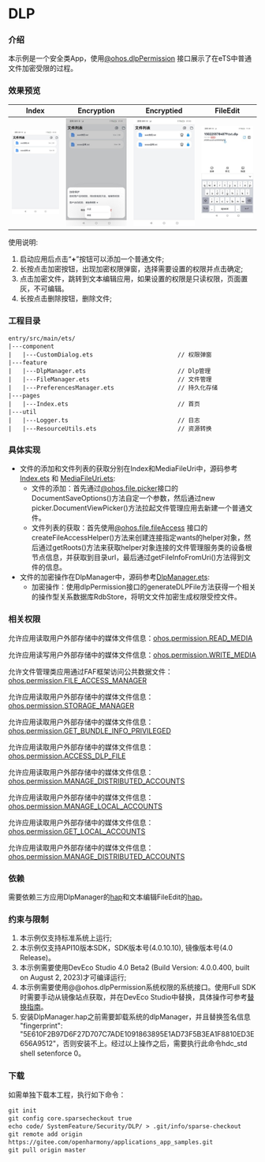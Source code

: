 # DLP

### 介绍

本示例是一个安全类App，使用[@ohos.dlpPermission](https://gitee.com/openharmony/docs/blob/master/zh-cn/application-dev/reference/apis/js-apis-dlppermission.md) 接口展示了在eTS中普通文件加密受限的过程。

### 效果预览
| Index                                     | Encryption                                           | Encryptied                                       | FileEdit                                           |
|-----------------------------------------|-----------------------------------------------|---------------------------------------------|----------------------------------------------------|
| ![Index](screenshots/devices/Index.jpeg) | ![Encryption](screenshots/devices/Encryption.jpeg) | ![Encryptied](screenshots/devices/Encrypted.jpeg) | ![FileEdit](screenshots/devices/FileEditPage.jpeg) |

使用说明:
1. 启动应用后点击“**+**”按钮可以添加一个普通文件;
2. 长按点击加密按钮，出现加密权限弹窗，选择需要设置的权限并点击确定;
3. 点击加密文件，跳转到文本编辑应用，如果设置的权限是只读权限，页面置灰，不可编辑。
4. 长按点击删除按钮，删除文件;

### 工程目录
```
entry/src/main/ets/
|---component
|   |---CustomDialog.ets                        // 权限弹窗
|---feature
|   |---DlpManager.ets                          // Dlp管理
|   |---FileManager.ets                         // 文件管理
|   |---PreferencesManager.ets                  // 持久化存储
|---pages
|   |---Index.ets                               // 首页
|---util
|   |---Logger.ts                               // 日志
|   |---ResourceUtils.ets                       // 资源转换
```
### 具体实现

+ 文件的添加和文件列表的获取分别在Index和MediaFileUri中，源码参考[Index.ets](entry/src/main/ets/pages/Index.ets) 和 [MediaFileUri.ets](entry/src/main/ets/feature/MediaFileUri.ets):
  + 文件的添加：首先通过[@ohos.file.picker](https://gitee.com/openharmony/docs/blob/master/zh-cn/application-dev/reference/apis/js-apis-file-picker.md)接口的DocumentSaveOptions()方法自定一个参数，然后通过new picker.DocumentViewPicker()方法拉起文件管理应用去新建一个普通文件。
  + 文件列表的获取：首先使用[@ohos.file.fileAccess](https://gitee.com/openharmony/docs/blob/master/zh-cn/application-dev/reference/apis/js-apis-fileAccess.md) 接口的createFileAccessHelper()方法来创建连接指定wants的helper对象，然后通过getRoots()方法来获取helper对象连接的文件管理服务类的设备根节点信息，并获取到目录url，最后通过getFileInfoFromUri()方法得到文件的信息。
+ 文件的加密操作在DlpManager中，源码参考[DlpManager.ets](entry/src/main/ets/feature/DlpManager.ets):
    + 加密操作：使用dlpPermission接口的generateDLPFile方法获得一个相关的操作型关系数据库RdbStore，将明文文件加密生成权限受控文件。

### 相关权限

允许应用读取用户外部存储中的媒体文件信息：[ohos.permission.READ_MEDIA](https://gitee.com/openharmony/docs/blob/master/zh-cn/application-dev/security/permission-list.md#ohospermissionread_media)

允许应用读写用户外部存储中的媒体文件信息：[ohos.permission.WRITE_MEDIA](https://gitee.com/openharmony/docs/blob/master/zh-cn/application-dev/security/permission-list.md#ohospermissionwrite_media)

允许文件管理类应用通过FAF框架访问公共数据文件：[ohos.permission.FILE_ACCESS_MANAGER](https://gitee.com/openharmony/docs/blob/master/zh-cn/application-dev/security/permission-list.md)

允许应用读取用户外部存储中的媒体文件信息：[ohos.permission.STORAGE_MANAGER](https://gitee.com/openharmony/docs/blob/master/zh-cn/application-dev/security/permission-list.md)

允许应用读取用户外部存储中的媒体文件信息：[ohos.permission.GET_BUNDLE_INFO_PRIVILEGED](https://gitee.com/openharmony/docs/blob/master/zh-cn/application-dev/security/permission-list.md)

允许应用读取用户外部存储中的媒体文件信息：[ohos.permission.ACCESS_DLP_FILE](https://gitee.com/openharmony/docs/blob/master/zh-cn/application-dev/security/permission-list.md)

允许应用读取用户外部存储中的媒体文件信息：[ohos.permission.MANAGE_DISTRIBUTED_ACCOUNTS](https://gitee.com/openharmony/docs/blob/master/zh-cn/application-dev/security/permission-list.md)

允许应用读取用户外部存储中的媒体文件信息：[ohos.permission.MANAGE_LOCAL_ACCOUNTS](https://gitee.com/openharmony/docs/blob/master/zh-cn/application-dev/security/permission-list.md)

允许应用读取用户外部存储中的媒体文件信息：[ohos.permission.GET_LOCAL_ACCOUNTS](https://gitee.com/openharmony/docs/blob/master/zh-cn/application-dev/security/permission-list.md)

允许应用读取用户外部存储中的媒体文件信息：[ohos.permission.MANAGE_DISTRIBUTED_ACCOUNTS](https://gitee.com/openharmony/docs/blob/master/zh-cn/application-dev/security/permission-list.md)

### 依赖

需要依赖三方应用DlpManager的[hap](screenshots/haps)和文本编辑FileEdit的[hap](screenshots/haps)。

### 约束与限制

1. 本示例仅支持标准系统上运行;
2. 本示例仅支持API10版本SDK，SDK版本号(4.0.10.10), 镜像版本号(4.0 Release)。
3. 本示例需要使用DevEco Studio 4.0 Beta2 (Build Version: 4.0.0.400, built on August 2, 2023)才可编译运行;
4. 本示例需要使用@@ohos.dlpPermission系统权限的系统接口。使用Full SDK时需要手动从镜像站点获取，并在DevEco Studio中替换，具体操作可参考[替换指南](https://docs.openharmony.cn/pages/v3.2/zh-cn/application-dev/quick-start/full-sdk-switch-guide.md/)。
5. 安装DlpManager.hap之前需要卸载系统的dlpManager，并且替换签名信息 "fingerprint": "5E610F2B97D6F27D707C7ADE1091863895E1AD73F5B3EA1F8810ED3E656A9512"，否则安装不上。经过以上操作之后，需要执行此命令hdc_std shell setenforce 0。

### 下载

如需单独下载本工程，执行如下命令：
```
git init
git config core.sparsecheckout true
echo code/ SystemFeature/Security/DLP/ > .git/info/sparse-checkout
git remote add origin https://gitee.com/openharmony/applications_app_samples.git
git pull origin master
```